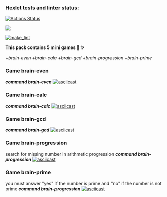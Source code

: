 ### Hexlet tests and linter status:
[![Actions Status](https://github.com/Dobrovera/python-project-lvl1/workflows/hexlet-check/badge.svg)](https://github.com/Dobrovera/python-project-lvl1/actions)

<a href="https://codeclimate.com/github/Dobrovera/python-project-lvl1/maintainability"><img src="https://api.codeclimate.com/v1/badges/53ed38a27c1ddd6515b2/maintainability" /></a>

[![make_lint](https://github.com/Dobrovera/python-project-lvl1/actions/workflows/make_lint.yml/badge.svg)](https://github.com/Dobrovera/python-project-lvl1/actions/workflows/make_lint.yml)

**This pack contains 5 mini games :dizzy: :sparkles:**

+*brain-even*
+*brain-calc*
+*brain-gcd*
+*brain-progression*
+*brain-prime*



### Game brain-even
***command brain-even***
[![asciicast](https://asciinema.org/a/O4LKSfpqmPDu0hhdXx2HYzQX3.svg)](https://asciinema.org/a/O4LKSfpqmPDu0hhdXx2HYzQX3)

### Game brain-calc
***command brain-calc***
[![asciicast](https://asciinema.org/a/XjF2zYguNzmW3xfxl04qxMej8.svg)](https://asciinema.org/a/XjF2zYguNzmW3xfxl04qxMej8)

### Game brain-gcd
***command brain-gcd***
[![asciicast](https://asciinema.org/a/sEenQ22x6UftIwbeZj1FrJDLj.svg)](https://asciinema.org/a/sEenQ22x6UftIwbeZj1FrJDLj)

### Game brain-progression
search for missing number in arithmetic progression
***command brain-progression***
[![asciicast](https://asciinema.org/a/KWuw5R2adKOaobVLoevXfqrzU.svg)](https://asciinema.org/a/KWuw5R2adKOaobVLoevXfqrzU)

### Game brain-prime
you must answer "yes" if the number is prime and "no" if the number is not prime
***command brain-progression***
[![asciicast](https://asciinema.org/a/yPkkO0QHGz12WEdtMugfFWxfu.svg)](https://asciinema.org/a/yPkkO0QHGz12WEdtMugfFWxfu)

